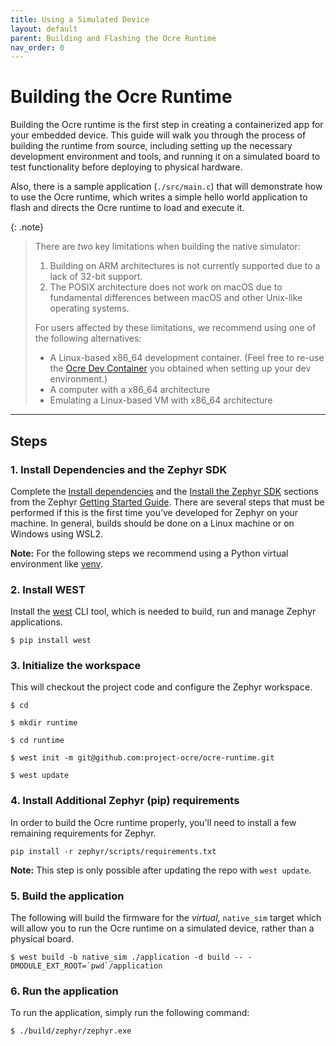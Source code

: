 ```yaml
---
title: Using a Simulated Device 
layout: default
parent: Building and Flashing the Ocre Runtime 
nav_order: 0 
---
```


# Building the Ocre Runtime

Building the Ocre runtime is the first step in creating a containerized app for your embedded device. This guide will walk you through the process of building the runtime from source, including setting up the necessary development environment and tools, and running it on a simulated board to test functionality before deploying to physical hardware.

Also, there is a sample application (`./src/main.c`) that will demonstrate how to use the Ocre runtime, which writes a simple hello world application to flash and directs the Ocre runtime to load and execute it.

{: .note}
> There are *two* key limitations when building the native simulator:
> 1. Building on ARM architectures is not currently supported due to a lack of 32-bit support.
> 2. The POSIX architecture does not work on macOS due to fundamental differences between macOS and other Unix-like operating systems.
> 
> For users affected by these limitations, we recommend using one of the following alternatives:
> - A Linux-based x86_64 development container. (Feel free to re-use the [Ocre Dev Container](../prerequisites/dev-environment/index.md) you obtained when setting up your dev environment.)
> - A computer with a x86_64 architecture 
> - Emulating a Linux-based VM with x86_64 architecture

---

## Steps

### **1. Install Dependencies and the Zephyr SDK**

Complete the [Install dependencies](https://docs.zephyrproject.org/latest/develop/getting_started/index.html#install-dependencies) and the [Install the Zephyr SDK](https://docs.zephyrproject.org/latest/develop/getting_started/index.html#install-the-zephyr-sdk) sections from the Zephyr [Getting Started Guide](https://docs.zephyrproject.org/latest/develop/getting_started/index.html#getting-started-guide). There are several steps that must be performed if this is the first time you’ve developed for Zephyr on your machine.
In general, builds should be done on a Linux machine or on Windows using WSL2.

**Note:** For the following steps we recommend using a Python virtual environment like [venv](https://docs.python.org/3/library/venv.html).

### **2. Install WEST**

Install the [west](https://docs.zephyrproject.org/latest/develop/west/index.html) CLI tool, which is needed to build, run and manage Zephyr applications.

```
$ pip install west
```

### **3. Initialize the workspace**

This will checkout the project code and configure the Zephyr workspace.
```
$ cd

$ mkdir runtime

$ cd runtime

$ west init -m git@github.com:project-ocre/ocre-runtime.git

$ west update
```

### **4. Install Additional Zephyr (pip) requirements**

In order to build the Ocre runtime properly, you'll need to install a few remaining requirements for Zephyr.

```
pip install -r zephyr/scripts/requirements.txt
```

**Note:** This step is only possible after updating the repo with `west update`.

### **5. Build the application**

The following will build the firmware for the *virtual*, `native_sim` target which will allow you to run the Ocre runtime on a simulated device, rather than a physical board.
```
$ west build -b native_sim ./application -d build -- -DMODULE_EXT_ROOT=`pwd`/application
```

### **6. Run the application**

To run the application, simply run the following command:
```
$ ./build/zephyr/zephyr.exe
```